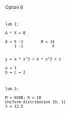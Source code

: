 Option 8
#
    lab 1:

    A * X = B

    A = 5 -1        B = 14     
        1 -1             6


    y = a * x^3 + b * x^2 + c

    a = 1 
    b = c = 2

#   
    lab 2:
    
    M = 6500; K = 10
    Uniform distribution [0, 1]
    λ = 12.5
#